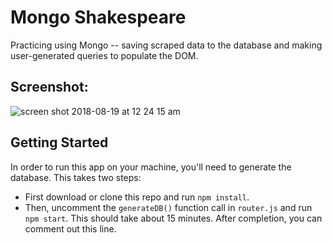 
 # Mongo Shakespeare
 Practicing using Mongo -- saving scraped data to the database and making user-generated queries to populate the DOM.

 ## Screenshot:
 ![screen shot 2018-08-19 at 12 24 15 am](https://user-images.githubusercontent.com/29472568/44305785-44140100-a346-11e8-9a95-a884d4adfa8f.png)

 ## Getting Started
 In order to run this app on your machine, you'll need to generate the database. This takes two steps:
 - First download or clone this repo and run `npm install`.
 - Then, uncomment the `generateDB()` function call in `router.js` and run `npm start`. This should take about 15 minutes. After completion, you can comment out this line.
